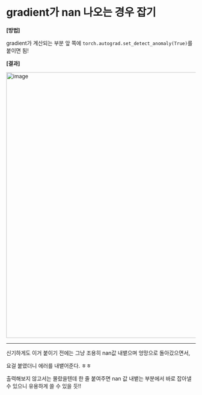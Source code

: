 # gradient가 nan 나오는 경우 잡기

**[방법]**

gradient가 계산되는 부분 앞 쪽에 `torch.autograd.set_detect_anomaly(True)`를 붙이면 됨!

**[결과]**

<img width="705" alt="image" src="https://user-images.githubusercontent.com/63252804/172040909-dfd78c1b-b233-4b58-9351-9f00eb4adf86.png">

---
신기하게도 이거 붙이기 전에는 그냥 조용히 nan값 내뱉으며 엉망으로 돌아갔으면서,

요걸 붙였더니 에러를 내뱉어준다. ㅎㅎ

출력해보지 않고서는 몰랐을텐데 한 줄 붙여주면 nan 값 내뱉는 부분에서 바로 잡아낼 수 있으니 유용하게 쓸 수 있을 듯!!
